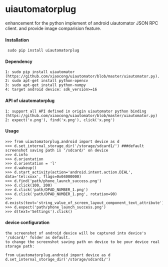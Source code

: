 uiautomatorplug
===============

enhancement for the python implement of android uiautomator JSON RPC client. and provide image comparision feature.


#### Installation
     sudo pip install uiautomatorplug
    
#### Dependency
    1: sudo pip install uiautomator (https://github.com/xiaocong/uiautomator/blob/master/uiautomator.py).
    2: sudo apt-get install python-opencv
    3: sudo apt-get install python-numpy
    4: target android device: sdk_version>=16

#### API of uiautomatorplug
    1: support all API defined in origin uiautomator python binding (https://github.com/xiaocong/uiautomator/blob/master/uiautomator.py)
    2: expect('x.png'), find('x.png'), click('x.png')

#### Usage
    >>> from uiautomatorplug.android import device as d
    >>> d.set_internal_storage_dir('/storage/sdcard1/') ###default screenshot saving path is '/sdcard/' on device
    >>> d.info
    >>> d.orientation
    >>> d.orientation = 'l'
    >>> d.wakeup()
    >>> d.start_activity(action='android.intent.action.DIAL', data='tel:xxxx', flags=0x04000000)
    >>> d.find('path/phone_launch_success.png')
    >>> d.click(100, 200)
    >>> d.click('path/DPAD_NUMBER_1.png')
    >>> d.click('path/DPAD_NUMBER_1.png', rotation=90)
    >>> d.exists(text='string_value_of_screen_layout_component_text_attribute')
    >>> d.expect('path/phone_launch_success.png')
    >>> d(text='Settings').click()
    
#### device configuration
    the screenshot of android device will be captured into device's '/sdcard/' folder as default.
    to change the screenshot saving path on device to be your device real storage path:
    
    from uiautomatorplug.android import device as d
    d.set_internal_storage_dir('/storage/sdcard1/')
     
